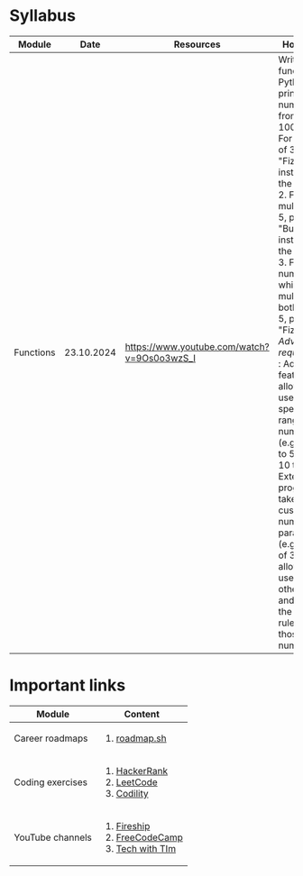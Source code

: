 # Syllabus


|                        Module                        |                         Date                        |                         Resources                        |                         Homework                        |
| ---------------------------------------------------- | --------------------------------------------------- | -------------------------------------------------------- | ------------------------------------------------------- |
|                     Functions                        |                       23.10.2024                    |      https://www.youtube.com/watch?v=9Os0o3wzS_I         |  Write a function in Python that prints the numbers from 1 to 100, but: 1. For multiples of 3, print "Fizz" instead of the number. 2. For multiples of 5, print "Buzz" instead of the number. 3. For numbers which are multiples of both 3 and 5, print "FizzBuzz". *Advanced requirements* : Add a feature that allows the user to specify a range of numbers (e.g., from 1 to 50, from 10 to 200). Extend the program to take two custom numbers as parameters (e.g., instead of 3 and 5, allow the user to input other values) and apply the FizzBuzz rules for those new numbers.  |


# Important links 


| Module | Content |
| ------ | ------- |
| Career roadmaps    | <ol><li>[roadmap.sh](https://roadmap.sh/)</li></ol> |
| Coding exercises   | <ol><li>[HackerRank](https://www.hackerrank.com/)</li><li>[LeetCode](https://leetcode.com/)</li><li>[Codility](https://www.codility.com/)</li></ol> |
| YouTube channels   | <ol><li>[Fireship](https://www.youtube.com/@Fireship)</li><li>[FreeCodeCamp](https://www.youtube.com/@freecodecamp)</li><li>[Tech with TIm](https://www.youtube.com/@TechWithTim)</li></ol> |
                                                               

